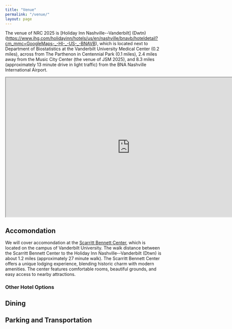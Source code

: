 ```yaml
---
title: "Venue"
permalink: "/venue/"
layout: page
---
```


The venue of NRC 2025 is [Holiday Inn Nashville--Vanderbilt] (Dwtn)(https://www.ihg.com/holidayinn/hotels/us/en/nashville/bnavb/hoteldetail?cm_mmc=GoogleMaps-_-HI-_-US-_-BNAVB), which is located next to Department of Biostatistics at the Vanderbilt University Medical Center (0.2 miles), across from The Parthenon in Centennial Park (0.1 miles), 2.4 miles away from the Music City Center (the venue of JSM 2025), and 8.3 miles (approximately 13 minute drive in light traffic) from the BNA Nashville International Airport.

<iframe src="https://nrc2025.github.io/vuleafmap.html" width="800" height="450"></iframe>

## Accomondation

We will cover accomondation at the [Scarritt Bennett Center](https://scarrittbennett.org/), which is located on the campus of Vanderbilt University. The walk distance between the Scarritt Bennett Center to the Holiday Inn Nashville--Vanderbilt (Dtwn) is about 1.2 miles (approximately 27 minute walk). The Scarritt Bennett Center offers a unique lodging experience, blending historic charm with modern amenities. The center features comfortable rooms, beautiful grounds, and easy access to nearby attractions.

### Other Hotel Options

## Dining

## Parking and Transportation

